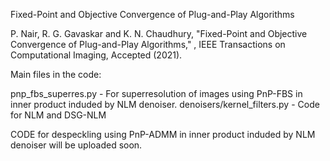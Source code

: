 Fixed-Point and Objective Convergence of Plug-and-Play Algorithms

P. Nair, R. G. Gavaskar and K. N. Chaudhury, "Fixed-Point and Objective Convergence of Plug-and-Play Algorithms," , IEEE Transactions on Computational Imaging, Accepted (2021).

Main files in the code:

pnp_fbs_superres.py - For superresolution of images using PnP-FBS in inner product induded by NLM denoiser.
denoisers/kernel_filters.py - Code for NLM and DSG-NLM

CODE for despeckling using PnP-ADMM in inner product induded by NLM denoiser will be uploaded soon. 
